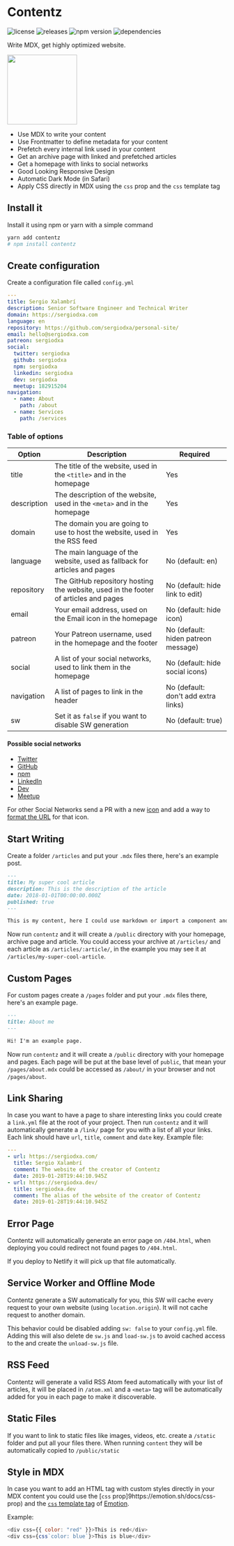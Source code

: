 # Contentz

![license](https://badgen.net/github/license/sergiodxa/contentz)
![releases](https://badgen.net/github/releases/sergiodxa/contentz)
![npm version](https://badgen.net/npm/v/contentz)
![dependencies](https://badgen.net/david/dep/sergiodxa/contentz)

Write MDX, get highly optimized website.

<a href="https://www.patreon.com/sergiodxa">
	<img src="https://c5.patreon.com/external/logo/become_a_patron_button@2x.png" width="160">
</a>

- Use MDX to write your content
- Use Frontmatter to define metadata for your content
- Prefetch every internal link used in your content
- Get an archive page with linked and prefetched articles
- Get a homepage with links to social networks
- Good Looking Responsive Design
- Automatic Dark Mode (in Safari)
- Apply CSS directly in MDX using the `css` prop and the `css` template tag

## Install it

Install it using npm or yarn with a simple command

```bash
yarn add contentz
# npm install contentz
```

## Create configuration

Create a configuration file called `config.yml`

```yml
---
title: Sergio Xalambrí
description: Senior Software Engineer and Technical Writer
domain: https://sergiodxa.com
language: en
repository: https://github.com/sergiodxa/personal-site/
email: hello@sergiodxa.com
patreon: sergiodxa
social:
  twitter: sergiodxa
  github: sergiodxa
  npm: sergiodxa
  linkedin: sergiodxa
  dev: sergiodxa
  meetup: 182915204
navigation:
  - name: About
    path: /about
  - name: Services
    path: /services
```

### Table of options

| Option      | Description                                                                         | Required                            |
| ----------- | ----------------------------------------------------------------------------------- | ----------------------------------- |
| title       | The title of the website, used in the `<title>` and in the homepage                 | Yes                                 |
| description | The description of the website, used in the `<meta>` and in the homepage            | Yes                                 |
| domain      | The domain you are going to use to host the website, used in the RSS feed           | Yes                                 |
| language    | The main language of the website, used as fallback for articles and pages           | No (default: en)                    |
| repository  | The GitHub repository hosting the website, used in the footer of articles and pages | No (default: hide link to edit)     |
| email       | Your email address, used on the Email icon in the homepage                          | No (default: hide icon)             |
| patreon     | Your Patreon username, used in the homepage and the footer                          | No (default: hiden patreon message) |
| social      | A list of your social networks, used to link them in the homepage                   | No (default: hide social icons)     |
| navigation  | A list of pages to link in the header                                               | No (default: don't add extra links) |
| sw          | Set it as `false` if you want to disable SW generation                              | No (default: true)                  |

#### Possible social networks

- [Twitter](https://twitter.com/)
- [GitHub](https://github.com/)
- [npm](https://twitter.com/)
- [LinkedIn](https://www.linkedin.com/)
- [Dev](https://dev.to/)
- [Meetup](https://www.meetup.com/)

For other Social Networks send a PR with a new [icon](https://github.com/sergiodxa/contentz/tree/master/src/components/icons) and add a way to [format the URL](https://github.com/sergiodxa/contentz/blob/master/src/components/home.js#L8-L27) for that icon.

## Start Writing

Create a folder `/articles` and put your `.mdx` files there, here's an example post.

```markdown
---
title: My super cool article
description: This is the description of the article
date: 2018-01-01T00:00:00.000Z
published: true
---

This is my content, here I could use markdown or import a component and render it.
```

Now run `contentz` and it will create a `/public` directory with your homepage, archive page and article. You could access your archive at `/articles/` and each article as `/articles/:article/`, in the example you may see it at `/articles/my-super-cool-article`.

## Custom Pages

For custom pages create a `/pages` folder and put your `.mdx` files there, here's an example page.

```markdown
---
title: About me
---

Hi! I'm an example page.
```

Now run `contentz` and it will create a `/public` directory with your homepage and pages. Each page will be put at the base level of `public`, that mean your `/pages/about.mdx` could be accessed as `/about/` in your browser and not `/pages/about`.

## Link Sharing

In case you want to have a page to share interesting links you could create a `link.yml` file at the root of your project. Then run `contentz` and it will automatically generate a `/link/` page for you with a list of all your links. Each link should have `url`, `title`, `comment` and `date` key. Example file:

```yml
---
- url: https://sergiodxa.com/
  title: Sergio Xalambrí
  comment: The website of the creator of Contentz
  date: 2019-01-28T19:44:10.945Z
- url: https://sergiodxa.dev/
  title: sergiodxa.dev
  comment: The alias of the website of the creator of Contentz
  date: 2019-01-28T19:44:10.945Z
```

## Error Page

Contentz will automatically generate an error page on `/404.html`, when deploying you could redirect not found pages to `/404.html`.

If you deploy to Netlify it will pick up that file automatically.

## Service Worker and Offline Mode

Contentz generate a SW automatically for you, this SW will cache every request to your own website (using `location.origin`). It will not cache request to another domain.

This behavior could be disabled adding `sw: false` to your `config.yml` file. Adding this will also delete de `sw.js` and `load-sw.js` to avoid cached access to the and create the `unload-sw.js` file.

## RSS Feed

Contentz will generate a valid RSS Atom feed automatically with your list of articles, it will be placed in `/atom.xml` and a `<meta>` tag will be automatically added for you in each page to make it discoverable.

## Static Files

If you want to link to static files like images, videos, etc. create a `/static` folder and put all your files there. When running `content` they will be automatically copied to `/public/static`

## Style in MDX

In case you want to add an HTML tag with custom styles directly in your MDX content you could use the [`css` prop]9https://emotion.sh/docs/css-prop) and the [`css` template tag](https://emotion.sh/docs/css-prop#string-styles) of [Emotion](https://emotion.sh/).

Example:

```js
<div css={{ color: "red" }}>This is red</div>
<div css={css`color: blue`}>This is blue</div>
```

